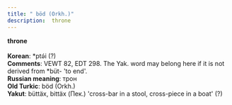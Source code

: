 ```yaml
---
title: " böd (Orkh.)"
description:  throne
---
```

<strong> throne</strong><br><br>
<strong>Korean</strong>:  *ptǝ́i (?)<br>
<strong>Comments</strong>:  VEWT 82, EDT 298. The Yak. word may belong here if it is not derived from *büt- 'to end'.<br>
<strong>Russian meaning</strong>:  трон<br>
<strong>Old Turkic</strong>:  böd (Orkh.)<br>
<strong>Yakut</strong>:  büttäx, bittäx (Пек.) 'cross-bar in a stool, cross-piece in a boat' (?)<br>


